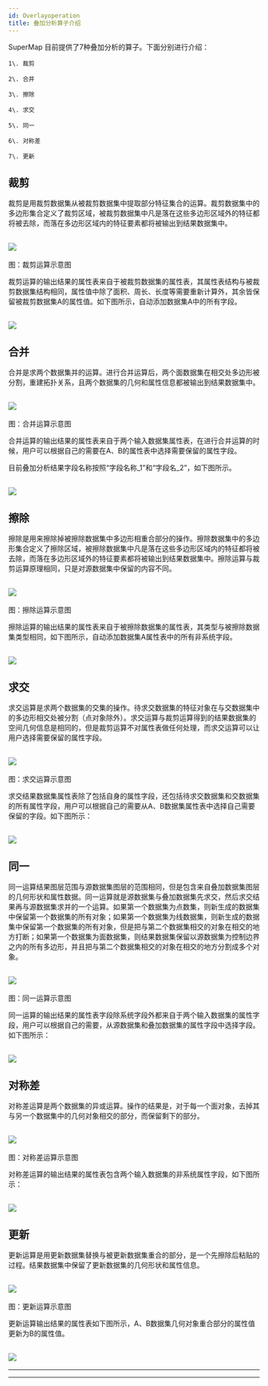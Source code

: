 ```yaml
---
id: Overlayoperation
title: 叠加分析算子介绍
---
```

SuperMap 目前提供了7种叠加分析的算子。下面分别进行介绍：

    1\. 裁剪

    2\. 合并

    3\. 擦除

    4\. 求交

    5\. 同一

    6\. 对称差

    7\. 更新

## 裁剪

裁剪是用裁剪数据集从被裁剪数据集中提取部分特征集合的运算。裁剪数据集中的多边形集合定义了裁剪区域，被裁剪数据集中凡是落在这些多边形区域外的特征都将被去除，而落在多边形区域内的特征要素都将被输出到结果数据集中。

![](img/clipbuttonoperation.png)  
---  
图：裁剪运算示意图  
  
裁剪运算的输出结果的属性表来自于被裁剪数据集的属性表，其属性表结构与被裁剪数据集结构相同，属性值中除了面积、周长、长度等需要重新计算外，其余皆保留被裁剪数据集A的属性值。如下图所示，自动添加数据集A中的所有字段。

![](img/clipbuttonproperty.png)  
---  
  
## 合并

合并是求两个数据集并的运算。进行合并运算后，两个面数据集在相交处多边形被分割，重建拓扑关系，且两个数据集的几何和属性信息都被输出到结果数据集中。

![](img/unionbuttonoperation.png)  
---  
图：合并运算示意图  
  
合并运算的输出结果的属性表来自于两个输入数据集属性表，在进行合并运算的时候，用户可以根据自己的需要在A、B的属性表中选择需要保留的属性字段。

目前叠加分析结果字段名称按照“字段名称_1”和“字段名_2”，如下图所示。

![](img/unionbuttonproperty.png)  
---  
  
## 擦除

擦除是用来擦除掉被擦除数据集中多边形相重合部分的操作。擦除数据集中的多边形集合定义了擦除区域，被擦除数据集中凡是落在这些多边形区域内的特征都将被去除，而落在多边形区域外的特征要素都将被输出到结果数据集中。擦除运算与裁剪运算原理相同，只是对源数据集中保留的内容不同。

![](img/erasebuttonoperation.png)  
---  
图：擦除运算示意图  
  
擦除运算的输出结果的属性表来自于被擦除数据集的属性表，其类型与被擦除数据集类型相同，如下图所示，自动添加数据集A属性表中的所有非系统字段。

![](img/erasebuttonproperty.png)  
---  
  
## 求交

求交运算是求两个数据集的交集的操作。待求交数据集的特征对象在与交数据集中的多边形相交处被分割（点对象除外）。求交运算与裁剪运算得到的结果数据集的空间几何信息是相同的，但是裁剪运算不对属性表做任何处理，而求交运算可以让用户选择需要保留的属性字段。

![](img/intersectbuttonoperation.png)  
---  
图：求交运算示意图  
  
求交结果数据集属性表除了包括自身的属性字段，还包括待求交数据集和交数据集的所有属性字段，用户可以根据自己的需要从A、B数据集属性表中选择自己需要保留的字段。如下图所示：

![](img/intersectbuttonproperty.png)  
---  
  
## 同一

同一运算结果图层范围与源数据集图层的范围相同，但是包含来自叠加数据集图层的几何形状和属性数据。同一运算就是源数据集与叠加数据集先求交，然后求交结果再与源数据集求并的一个运算。如果第一个数据集为点数集，则新生成的数据集中保留第一个数据集的所有对象；如果第一个数据集为线数据集，则新生成的数据集中保留第一个数据集的所有对象，但是把与第二个数据集相交的对象在相交的地方打断；如果第一个数据集为面数据集，则结果数据集保留以源数据集为控制边界之内的所有多边形，并且把与第二个数据集相交的对象在相交的地方分割成多个对象。

![](img/identitybuttonoperation.png)  
---  
图：同一运算示意图  
  
同一运算的输出结果的属性表字段除系统字段外都来自于两个输入数据集的属性字段，用户可以根据自己的需要，从源数据集和叠加数据集的属性字段中选择字段。如下图所示：

![](img/identitybuttonproperty.png)  
---  
  
## 对称差

对称差运算是两个数据集的异或运算。操作的结果是，对于每一个面对象，去掉其与另一个数据集中的几何对象相交的部分，而保留剩下的部分。

![](img/xorbuttonoperation.png)  
---  
图：对称差运算示意图  
  
对称差运算的输出结果的属性表包含两个输入数据集的非系统属性字段，如下图所示：

![](img/xorbuttonproperty.png)  
---  
  
## 更新

更新运算是用更新数据集替换与被更新数据集重合的部分，是一个先擦除后粘贴的过程。结果数据集中保留了更新数据集的几何形状和属性信息。

![](img/updatebuttonoperation.png)  
---  
图：更新运算示意图  
  
更新运算输出结果的属性表如下图所示，A、B数据集几何对象重合部分的属性值更新为B的属性值。

![](img/updatebuttonproperty.png)  
---  
  
* * *

[](http://www.supermap.com)  
  
---

